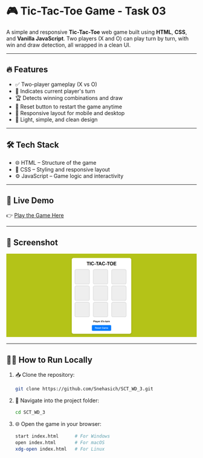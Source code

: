 # 🎮 Tic-Tac-Toe Game - Task 03

A simple and responsive **Tic-Tac-Toe** web game built using **HTML**, **CSS**, and **Vanilla JavaScript**. Two players (X and O) can play turn by turn, with win and draw detection, all wrapped in a clean UI.

---

## 🔥 Features

- ✅ Two-player gameplay (X vs O)
- 🎯 Indicates current player's turn
- 🏆 Detects winning combinations and draw
- 🔁 Reset button to restart the game anytime
- 📱 Responsive layout for mobile and desktop
- 🎨 Light, simple, and clean design

---

## 🛠️ Tech Stack

- 🌐 HTML – Structure of the game
- 🎨 CSS – Styling and responsive layout
- ⚙️ JavaScript – Game logic and interactivity

---

## 🚀 Live Demo

👉 [Play the Game Here](https://snehasich.github.io/SCT_WD_3/)

---

## 📸 Screenshot

![Tic-Tac-Toe Preview](./tic-tac-toe.png)  

---

## 🧑‍💻 How to Run Locally

1. 📥 Clone the repository:
   ```bash
   git clone https://github.com/Snehasich/SCT_WD_3.git

2. 📂 Navigate into the project folder:
   ```bash
   cd SCT_WD_3

3. 🌐 Open the game in your browser:
   ```bash
   start index.html      # For Windows
   open index.html       # For macOS
   xdg-open index.html   # For Linux

